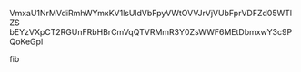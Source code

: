 VmxaU1NrMVdiRmhWYmxKV1lsUldVbFpyVWtOVVJrVjVUbFprVDFZd05WTlZS
bEYzVXpCT2RGUnFRbHBrCmVqQTVRMmR3Y0ZsWWF6MEtDbmxwY3c9PQoKeGpl

fib